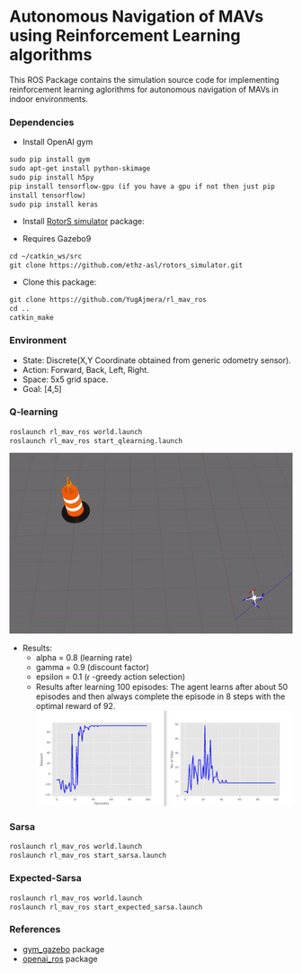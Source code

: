 # Autonomous Navigation of MAVs using Reinforcement Learning algorithms

This ROS Package contains the simulation source code for implementing reinforcement learning aglorithms for autonomous navigation of MAVs in indoor environments.

### Dependencies
- Install OpenAI gym
```
sudo pip install gym
sudo apt-get install python-skimage
sudo pip install h5py
pip install tensorflow-gpu (if you have a gpu if not then just pip install tensorflow)
sudo pip install keras
```
- Install <a href="https://github.com/ethz-asl/rotors_simulator">RotorS simulator</a> package:
* Requires Gazebo9

```
cd ~/catkin_ws/src
git clone https://github.com/ethz-asl/rotors_simulator.git
```
- Clone this package:
```
git clone https://github.com/YugAjmera/rl_mav_ros
cd ..
catkin_make
```

### Environment
- State: Discrete(X,Y Coordinate obtained from generic odometry sensor).
- Action: Forward, Back, Left, Right.
- Space: 5x5 grid space.
- Goal: [4,5]


### Q-learning

```
roslaunch rl_mav_ros world.launch
roslaunch rl_mav_ros start_qlearning.launch
```
<p align= "center">
<img src="greedy-policy.gif">
</p>


- Results:
   * alpha = 0.8 (learning rate) 
   * gamma = 0.9 (discount factor) 
   * epsilon = 0.1 (𝜖 -greedy action selection)  <br />
   * Results after learning 100 episodes: The agent learns after about 50 episodes and then always complete the episode in 8 steps with the optimal reward of 92. <br />
   ![](graphs.png) <br />


### Sarsa
```
roslaunch rl_mav_ros world.launch
roslaunch rl_mav_ros start_sarsa.launch
```

### Expected-Sarsa
```
roslaunch rl_mav_ros world.launch
roslaunch rl_mav_ros start_expected_sarsa.launch
```


### References
- <a href="https://github.com/erlerobot/gym-gazebo">gym_gazebo</a> package
- <a href="http://wiki.ros.org/openai_ros">openai_ros</a> package

